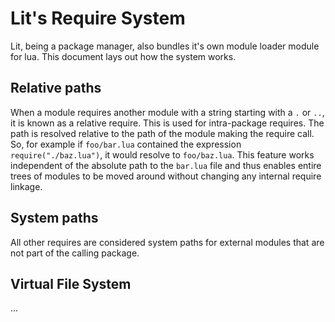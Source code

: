 # Lit's Require System

Lit, being a package manager, also bundles it's own module loader module for lua.  This document lays out how the system works.

## Relative paths

When a module requires another module with a string starting with a `.` or `..`, it is known as a relative require.  This is used for intra-package requires.  The path is resolved relative to the path of the module making the require call.  So, for example if `foo/bar.lua` contained the expression `require("./baz.lua")`, it would resolve to `foo/baz.lua`.  This feature works independent of the absolute path to the `bar.lua` file and thus enables entire trees of modules to be moved around without changing any internal require linkage.

## System paths

All other requires are considered system paths for external modules that are not part of the calling package.

## Virtual File System

...
